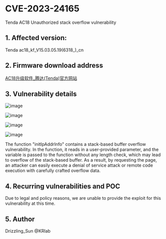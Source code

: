 # **CVE-2023-24165**
Tenda AC18 Unauthorized stack overflow vulnerability

## **1. Affected version:**

Tenda ac18_kf_V15.03.05.19(6318_)_cn

## **2. Firmware download address**

[AC18升级软件_腾达(Tenda)官方网站](https://www.tenda.com.cn/download/detail-2683.html)

## **3. Vulnerability details**
![image](https://user-images.githubusercontent.com/65169560/212260092-f31881f4-dbf3-4f9f-a849-b2d617597026.png)

![image](https://user-images.githubusercontent.com/65169560/212260103-9b9bbd75-40bd-41fd-b6ec-067648bb1bd3.png)

![image](https://user-images.githubusercontent.com/65169560/212260111-d2054289-3e41-498b-accd-ec14e84b3739.png)

![image](https://user-images.githubusercontent.com/65169560/212260121-ef24daa2-1529-4bbd-be47-898017ee7e07.png)

The function "initIpAddrInfo" contains a stack-based buffer overflow vulnerability. In the function, it reads in a user-provided parameter, and the variable is passed to the function without any length check, which may lead to overflow of the stack-based buffer. As a result, by requesting the page, an attacker can easily execute a denial of service attack or remote code execution with carefully crafted overflow data.

## **4. Recurring vulnerabilities and POC**

Due to legal and policy reasons, we are unable to provide the exploit for this vulnerability at this time.

## 5. Author

Drizzling_Sun @KRlab
